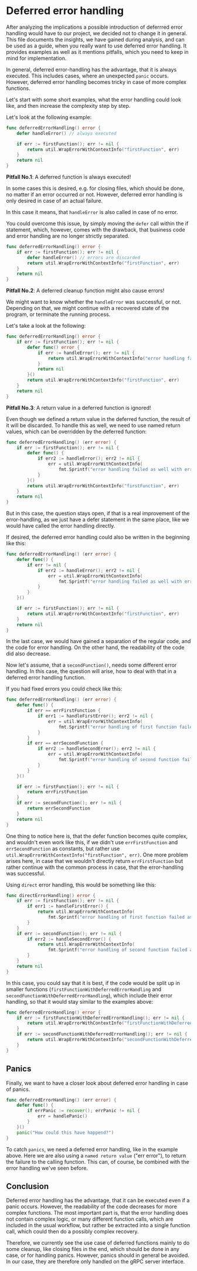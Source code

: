 # Deferred error handling

After analyzing the implications a possible introduction of deferrred error handling would have to our project, we decided not to change it in general.
This file documents the insights, we have gained during analysis, and can be used as a guide, when you really want to use deferred error handling.
It provides examples as well as it mentions pitfalls, which you need to keep in mind for implementation.

In general, deferred error-handling has the advantage, that it is always executed.
This includes cases, where an unexpected `panic` occurs.
However, deferred error handling becomes tricky in case of more complex functions.

Let's start with some short examples, what the error handling could look like, and then increase the complexity step by step.

Let's look at the following example:

```go
func deferredErrorHandling() error {
    defer handleError() // always executed

    if err := firstFunction(); err != nil {
        return util.WrapErrorWithContextInfo("firstFunction", err)
    }
    return nil
}
```

**Pitfall No.1**: A deferred function is always executed!

In some cases this is desired, e.g. for closing files, which should be done, no matter if an error occurred or not.
However, deferred error handling is only desired in case of an actual failure.

In this case it means, that `handleError` is also called in case of no error.

You could overcome this issue, by simply moving the `defer` call within the if statement,
which, however, comes with the drawback, that business code and error handling are no longer strictly separated.

```go
func deferredErrorHandling() error {
    if err := firstFunction(); err != nil {
        defer handleError() // errors are discarded
        return util.WrapErrorWithContextInfo("firstFunction", err)
    }
    return nil
}
```

**Pitfall No.2**: A deferred cleanup function might also cause errors!

We might want to know whether the `handleError` was successful, or not.
Depending on that, we might continue with a recovered state of the program, or terminate the running process.

Let's take a look at the following:

```go
func deferredErrorHandling() error {
    if err := firstFunction(); err != nil {
        defer func() error {
            if err := handleError(); err != nil {
                return util.WrapErrorWithContextInfo("error handling failed as well", err) // this will never be returned
            }
            return nil
        }()
        return util.WrapErrorWithContextInfo("firstFunction", err)
    }
    return nil
}
```

**Pitfall No.3**: A return value in a deferred function is ignored!

Even though we defined a return value in the deferred function, the result of it will be discarded.
To handle this as well, we need to use named return values, which can be overridden by the deferred function:

```go
func deferredErrorHandling() (err error) {
    if err := firstFunction(); err != nil {
        defer func() {
            if err2 := handleError(); err2 != nil {
                err = util.WrapErrorWithContextInfo(
                    fmt.Sprintf("error handling failed as well with err: %v", err2), err)
            }
        }()
        return util.WrapErrorWithContextInfo("firstFunction", err)
    }
    return nil
}
```

But in this case, the question stays open, if that is a real improvement of the error-handling, as we just have a defer statement in the same place, like we would have called the error handling directly.

If desired, the deferred error handling could also be written in the beginning like this:

```go
func deferredErrorHandling() (err error) {
    defer func() {
        if err != nil {
            if err2 := handleError(); err2 != nil {
                err = util.WrapErrorWithContextInfo(
                    fmt.Sprintf("error handling failed as well with err: %v", err2), err)
            }
        }
    }()

    if err := firstFunction(); err != nil {
        return util.WrapErrorWithContextInfo("firstFunction", err)
    }
    return nil
}
```

In the last case, we would have gained a separation of the regular code, and the code for error handling.
On the other hand, the readability of the code did also decrease.

Now let's assume, that a `secondFunction()`, needs some different error handling.
In this case, the question will arise, how to deal with that in a deferred error handling function.

If you had fixed errors you could check like this:

```go
func deferredErrorHandling() (err error) {
    defer func() {
        if err == errFirstFunction {
            if err1 := handleFirstError(); err2 != nil {
                err = util.WrapErrorWithContextInfo(
                    fmt.Sprintf("error handling of first function failed as well with err: %v", err1), err)
            }
        }
        if err == errSecondFunction {
            if err2 := handleSecondError(); err2 != nil {
                err = util.WrapErrorWithContextInfo(
                    fmt.Sprintf("error handling of second function failed as well with err: %v", err2), err)
            }
        }
    }()

    if err := firstFunction(); err != nil {
        return errFirstFunction
    }
    if err := secondFunction(); err != nil {
        return errSecondFunction
    }
    return nil
}
```

One thing to notice here is, that the defer function becomes quite complex, and wouldn't even work like this,
if we didn't use `errFirstFunction` and `errSecondFunction` as constants, but rather use `util.WrapErrorWithContextInfo("firstFunction", err)`.
One more problem arises here, in case that we wouldn't directly return `errFirstFunction` but rather continue with the common process in case, that the error-handling was successful.

Using `direct` error handling, this would be something like this:

```go
func directErrorHandling() error {
    if err := firstFunction(); err != nil {
        if err1 := handleFirstError() {
            return util.WrapErrorWithContextInfo(
                fmt.Sprintf("error handling of first function failed as well with err: %v", err1), err)
        }
    }
    if err := secondFunction(); err != nil {
        if err2 := handleSecondError() {
            return util.WrapErrorWithContextInfo(
                fmt.Sprintf("error handling of second function failed as well with err: %v", err2), err)
        }
    }
    return nil
}
```

In this case, you could say that it is best, if the code would be split up in smaller functions (`firstFunctionWithDeferredErrorHandling` and `secondFunctionWithDeferredErrorHandling`),
which include their error handling, so that it would stay similar to the examples above:

```go
func deferredErrorHandling() error {
    if err := firstFunctionWithDeferredErrorHandling(); err != nil {
        return util.WrapErrorWithContextInfo("firstFunctionWithDeferredErrorHandling", err)
    }
    if err := secondFunctionWithDeferredErrorHandling(); err != nil {
        return util.WrapErrorWithContextInfo("secondFunctionWithDeferredErrorHandling", err)
    }
}
```

## Panics

Finally, we want to have a closer look about deferred error handling in case of panics.

```go
func deferredErrorHandling() (err error) {
    defer func() {
        if errPanic := recover(); errPanic != nil {
            err = handlePanic()
        }
    }()
    panic("How could this have happend?")
}
```

To catch `panics`, we need a deferred error handling, like in the example above.
Here we are also using a `named return value` ("err error"), to return the failure to the calling function.
This can, of course, be combined with the error handling we've seen before.

## Conclusion

Deferred error handling has the advantage, that it can be executed even if a panic occurs.
However, the readability of the code decreases for more complex functions.
The most important part is, that the error handling does not contain complex logic, or many different function calls, which are included in the usual workflow,
but rather be extracted into a single function call, which could then do a possibly complex recovery.

Therefore, we currently see the use case of deferred functions mainly to do some cleanup,
like closing files in the end, which should be done in any case, or for handling panics.
However, panics should in general be avoided.
In our case, they are therefore only handled on the gRPC server interface.
